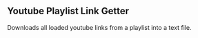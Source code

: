 ## Youtube Playlist Link Getter 

Downloads all loaded youtube links from a playlist into a text file.